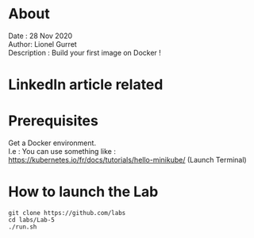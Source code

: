 # About
Date : 28 Nov 2020  
Author: Lionel Gurret  
Description : Build your first image on Docker !
# LinkedIn article related
# Prerequisites
Get a Docker environment.  
I.e : You can use something like : https://kubernetes.io/fr/docs/tutorials/hello-minikube/ (Launch Terminal)
# How to launch the Lab
`git clone https://github.com/labs`  
`cd labs/Lab-5`  
`./run.sh`

